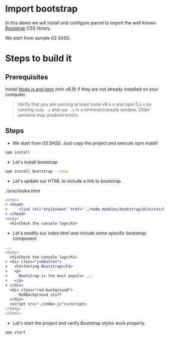# Import bootstrap

In this demo we will install and configure parcel to import the well known [Bootstrap](https://getbootstrap.com/) CSS library.

We start from sample _03 SASS_.

# Steps to build it

## Prerequisites

Install [Node.js and npm](https://nodejs.org/en/) (min v8.9) if they are not already installed on your computer.

> Verify that you are running at least node v8.x.x and npm 5.x.x by running `node -v` and `npm -v` in a terminal/console window. Older versions may produce errors.

## Steps

- We start from _03 SASS_. Just copy the project and execute _npm install_

```cmd
npm install
```

- Let's install bootstrap

```bash
npm install bootstrap --save
```

- Let's update our HTML to include a link to bootstrap.

_./srsc/index.html_

```diff
<html>
+ <head>
+     <link rel="stylesheet" href="../node_modules/bootstrap/dist/css/bootstrap.css">
+ </head>
<body>
  <h1>Check the console log</h1>
```

- Let's modify our _index.html_ and include some specific bootstrap component.

```diff
...
<body>
  <h1>Check the console log</h1>
+ <div class="jumbotron">
+   <h1>Testing Bootstrap</h1>
+   <p>
+     Bootstrap is the most popular ...
+   </p>
+ </div>
  <div class="red-background">
      RedBackground stuff
  </div>
  <script src="./index.js"></script>
</body>
</html>
```

- Let's start the project and verify Bootstrap styles work properly.

```
npm start
```
